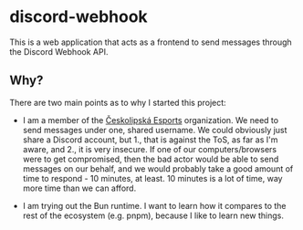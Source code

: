 # discord-webhook

This is a web application that acts as a frontend to send messages through the Discord Webhook API.

## Why?

There are two main points as to why I started this project:

- I am a member of the [Českolipská Esports](https://ceskolipskaesports.cz) organization. We need to send messages under one, shared username. We could obviously just share a Discord account, but 1., that is against the ToS, as far as I'm aware, and 2., it is very insecure. If one of our computers/browsers were to get compromised, then the bad actor would be able to send messages on our behalf, and we would probably take a good amount of time to respond - 10 minutes, at least. 10 minutes is a lot of time, way more time than we can afford.

- I am trying out the Bun runtime. I want to learn how it compares to the rest of the ecosystem (e.g. pnpm), because I like to learn new things.
